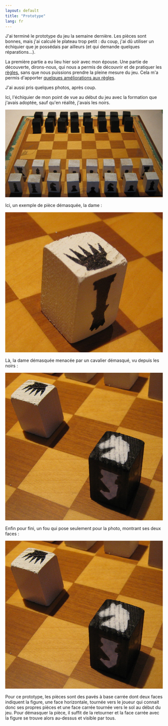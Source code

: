 ```yaml
---
layout: default
title: "Prototype"
lang: fr
---
```


J'ai terminé le prototype du jeu la semaine dernière. Les pièces sont bonnes, mais j'ai calculé le plateau trop petit : du coup, j'ai dû utiliser un échiquier que je possédais par ailleurs (et qui demande quelques réparations...).

La première partie a eu lieu hier soir avec mon épouse. Une partie de découverte, dirons-nous, qui nous a permis de découvrir et de pratiquer les [règles](Règles.html), sans que nous puissions prendre la pleine mesure du jeu. Cela m'a permis d'apporter [quelques améliorations aux règles](https://github.com/MaskedChess/MaskedChess.github.io/commit/bcb5c13f9f669b341b194095011852fd8e7e0e40).

J'ai aussi pris quelques photos, après coup.

Ici, l'échiquier de mon point de vue au début du jeu avec la formation que j'avais adoptée, sauf qu'en réalité, j'avais les noirs.

![Début de partie](images/IMG_4359.JPG)

Ici, un exemple de pièce démasquée, la dame :

![Dame démasquée](images/IMG_4360.JPG)

Là, la dame démasquée menacée par un cavalier démasqué, vu depuis les noirs :

![Dame menacée par cavalier](images/IMG_4361.JPG)

Enfin pour fini, un fou qui pose seulement pour la photo, montrant ses deux faces :

![Fou couché](images/IMG_4361.JPG)

Pour ce prototype, les pièces sont des pavés à base carrée dont deux faces indiquent la figure, une face horizontale, tournée vers le joueur qui connait donc ses propres pièces et une face carrée tournée vers le sol au début du jeu. Pour démasquer la pièce, il suffit de la retourner et la face carrée avec la figure se trouve alors au-dessus et visible par tous.
